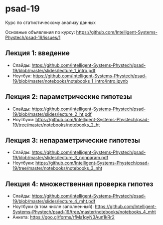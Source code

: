 # psad-19
Курс по статистическому анализу данных

Основные объявления по курсу: https://github.com/Intelligent-Systems-Phystech/psad-19/issues/1


## Лекция 1: введение
* Слайды: https://github.com/Intelligent-Systems-Phystech/psad-19/blob/master/slides/lecture_1_intro.pdf
* Ноутбук: https://github.com/Intelligent-Systems-Phystech/psad-19/blob/master/notebooks/notebooks_1_intro/intro.ipynb

## Лекция 2: параметрические гипотезы
* Слайды: https://github.com/Intelligent-Systems-Phystech/psad-19/blob/master/slides/lecture_2_ht.pdf
* Ноутбуки: https://github.com/Intelligent-Systems-Phystech/psad-19/tree/master/notebooks/notebooks_2_ht

## Лекция 3: непараметрические гипотезы
* Слайды: https://github.com/Intelligent-Systems-Phystech/psad-19/blob/master/slides/lecture_3_nonparam.pdf
* Ноутбуки: https://github.com/Intelligent-Systems-Phystech/psad-19/tree/master/notebooks/notebooks_3_nht

## Лекция 4: множественная проверка гипотез
* Слайды: https://github.com/Intelligent-Systems-Phystech/psad-19/blob/master/slides/lecture_4_mht.pdf
* Ноутбуки (в том числе заполненный): https://github.com/Intelligent-Systems-Phystech/psad-19/tree/master/notebooks/notebooks_4_mht
* Анкета: https://goo.gl/forms/rfMa1qyN3Aun1kRr2
